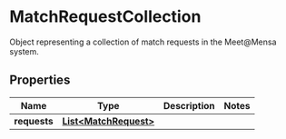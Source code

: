 

# MatchRequestCollection

Object representing a collection of match requests in the Meet@Mensa system.

## Properties

| Name | Type | Description | Notes |
|------------ | ------------- | ------------- | -------------|
|**requests** | [**List&lt;MatchRequest&gt;**](MatchRequest.md) |  |  |




